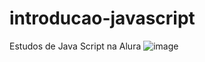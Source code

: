 # introducao-javascript
 Estudos de Java Script na Alura
![image](https://user-images.githubusercontent.com/64720056/168443161-d7abd294-15ec-4b0c-971e-6f56b61c3847.png)
